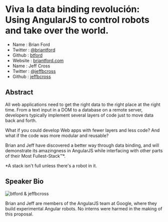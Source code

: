 # Viva la data binding revolución: Using AngularJS to control robots and take over the world.

 * Name      : Brian Ford
 * Twitter   : [@briantford](http://twitter.com/briantford)
 * Github    : [btford](https://github.com/btford)
 * Website   : [briantford.com](http://briantford.com)
 * Name      : Jeff Cross
 * Twitter   : [@jeffbcross](http://twitter.com/jeffbcross)
 * Github    : [jeffbcross](https://github.com/jeffbcross)

## Abstract
All web applications need to get the right data to the right place at the right time.
From a text input in a DOM to a database on a remote server, developers typically implement several layers of code just to move data back and forth.

What if you could develop Web apps with fewer layers and less code?
And what if the code was more modular and reusable?

Brian and Jeff have discovered a better way through data binding, and will demonstrate its amazingness in AngularJS while interfacing with other parts of their Most Fullest-Stack&trade;*.

*A stack isn't full unless there's a robot in it.

## Speaker Bio

![btford & jeffbcross](https://raw.github.com/cascadiajs/2013.cascadiajs.com/master/images/btford_jeffbcross.png)

Brian and Jeff are members of the AngularJS team at Google, where they build experimental Angular robots. No interns were harmed in the making of this proposal.
